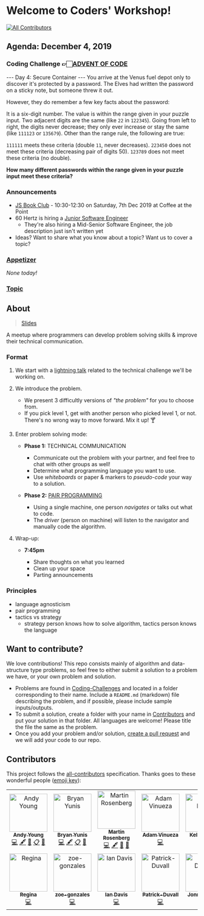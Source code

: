 # Welcome to Coders' Workshop!

[![All Contributors](https://img.shields.io/badge/all_contributors-12-orange.svg?style=flat-square)](#contributors-)

## Agenda: December 4, 2019

### Coding Challenge 👉🏻[ADVENT OF CODE](https://adventofcode.com/2019/day/4)

 --- Day 4: Secure Container ---
You arrive at the Venus fuel depot only to discover it's protected by a password. The Elves had written the password on a sticky note, but someone threw it out.

However, they do remember a few key facts about the password:

It is a six-digit number.
The value is within the range given in your puzzle input.
Two adjacent digits are the same (like `22` in `122345`).
Going from left to right, the digits never decrease; they only ever increase or stay the same (like `111123` or `135679`).
Other than the range rule, the following are true:

`111111` meets these criteria (double `11`, never decreases).
`223450` does not meet these criteria (decreasing pair of digits 50).
`123789` does not meet these criteria (no double).

**How many different passwords within the range given in your puzzle input meet these criteria?**

### Announcements

* [JS Book Club](https://www.meetup.com/Bootcampers-Collective/events/ckvjlryzpbfc/) - 10:30-12:30 on Saturday, 7th Dec 2019 at Coffee at the Point
* 60 Hertz is hiring a [Junior Software Engineer](https://paper.dropbox.com/doc/Junior-Software-Engineer-60Hertz--Ao~uXnL6LV4w_3f5ccA1W5IIAQ-rIX9bKxzmoy8sgZ9kp18k)
  * They're also hiring a Mid-Senior Software Engineer, the job description just isn't written yet
* Ideas? Want to share what you know about a topic? Want us to cover a topic?

### [Appetizer](./Appetizers)

*None today!*

### [Topic](./Topics)


## About

> [Slides](https://slides.com/andyyoung-2/coder-s-workshop/fullscreen)

A meetup where programmers can develop problem solving skills & improve their technical communication.

### Format

1. We start with a [lightning talk](https://en.wikipedia.org/wiki/Lightning_talk) related to the technical challenge we'll be working on.

2. We introduce the problem.

    * We present 3 difficultly versions of _"the problem"_ for you to choose from.
    * If you pick level 1, get with another person who picked level 1, or not. There's no wrong way to move forward. Mix it up! :cocktail:

3. Enter problem solving mode:

    * **Phase 1:** TECHNICAL COMMUNICATION

        * Communicate out the problem with your partner, and feel free to chat with other groups as well!
        * Determine what programming language you want to use.
        * Use *whiteboards* or paper & markers to _pseudo-code_ your way to a solution.

    * **Phase 2:** [PAIR PROGRAMMING](https://en.wikipedia.org/wiki/Pair_programming)

        * Using a single machine, one person _navigates_ or talks out what to code.
        * The _driver_ (person on machine) will listen to the navigator and manually code the algorithm.

4. Wrap-up:

    * **7:45pm**

        * Share thoughts on what you learned
        * Clean up your space
        * Parting announcements
        
### Principles

* language agnosticism
* pair programming
* tactics vs strategy
    * strategy person knows how to solve algorithm, tactics person knows the language

## Want to contribute?

We love contributions! This repo consists mainly of algorithm and data-structure type problems, so feel free to either submit a solution to a problem we have, or your own problem and solution.  
* Problems are found in [Coding-Challenges](./Coding-Challenges) and located in a folder corresponding to their name. Include a `README.md` (markdown) file describing the problem, and if possible, please include sample inputs/outputs.  
* To submit a solution, create a folder with your name in [Contributors](./Contributors) and put your solution in that folder. All languages are welcome! Please title the file the same as the problem.
* Once you add your problem and/or solution, [create a pull request](./Topics/Git.md) and we will add your code to our repo.

## Contributors

This project follows the [all-contributors](https://github.com/all-contributors/all-contributors) specification. Thanks goes to these wonderful people ([emoji key](https://allcontributors.org/docs/en/emoji-key)):

<!-- ALL-CONTRIBUTORS-LIST:START - Do not remove or modify this section -->
<!-- prettier-ignore-start -->
<!-- markdownlint-disable -->
<table>
  <tr>
    <td align="center"><a href="http://atydev.com"><img src="https://avatars0.githubusercontent.com/u/10835135?v=4" width="100px;" alt="Andy Young"/><br /><sub><b>Andy Young</b></sub></a><br /><a href="https://github.com/andy-young/CodersWorkshop/commits?author=andy-young" title="Code">💻</a> <a href="#content-andy-young" title="Content">🖋</a> <a href="https://github.com/andy-young/CodersWorkshop/commits?author=andy-young" title="Documentation">📖</a> <a href="#eventOrganizing-andy-young" title="Event Organizing">📋</a> <a href="#ideas-andy-young" title="Ideas, Planning, & Feedback">🤔</a></td>
    <td align="center"><a href="http://bryanyunis.com"><img src="https://avatars2.githubusercontent.com/u/21317524?v=4" width="100px;" alt="Bryan Yunis"/><br /><sub><b>Bryan Yunis</b></sub></a><br /><a href="https://github.com/andy-young/CodersWorkshop/commits?author=bry-an" title="Code">💻</a> <a href="#content-bry-an" title="Content">🖋</a> <a href="#eventOrganizing-bry-an" title="Event Organizing">📋</a> <a href="#ideas-bry-an" title="Ideas, Planning, & Feedback">🤔</a></td>
    <td align="center"><a href="https://martinbrosenberg.com/"><img src="https://avatars2.githubusercontent.com/u/2382147?v=4" width="100px;" alt="Martin Rosenberg"/><br /><sub><b>Martin Rosenberg</b></sub></a><br /><a href="https://github.com/andy-young/CodersWorkshop/commits?author=MartinRosenberg" title="Code">💻</a> <a href="#content-MartinRosenberg" title="Content">🖋</a> <a href="https://github.com/andy-young/CodersWorkshop/commits?author=MartinRosenberg" title="Documentation">📖</a> <a href="#maintenance-MartinRosenberg" title="Maintenance">🚧</a></td>
    <td align="center"><a href="https://github.com/adamvinueza"><img src="https://avatars0.githubusercontent.com/u/6400883?v=4" width="100px;" alt="Adam Vinueza"/><br /><sub><b>Adam Vinueza</b></sub></a><br /><a href="https://github.com/andy-young/CodersWorkshop/commits?author=adamvinueza" title="Code">💻</a></td>
    <td align="center"><a href="https://github.com/kellanloew"><img src="https://avatars2.githubusercontent.com/u/46457033?v=4" width="100px;" alt="Kellan Loew"/><br /><sub><b>Kellan Loew</b></sub></a><br /><a href="https://github.com/andy-young/CodersWorkshop/commits?author=kellanloew" title="Code">💻</a></td>
    <td align="center"><a href="https://www.badrchoubai.dev"><img src="https://avatars3.githubusercontent.com/u/32343041?v=4" width="100px;" alt="Badr Choubai"/><br /><sub><b>Badr Choubai</b></sub></a><br /><a href="https://github.com/andy-young/CodersWorkshop/commits?author=BadrChoubai" title="Code">💻</a></td>
  </tr>
  <tr>
    <td align="center"><a href="https://github.com/rpeyfuss"><img src="https://avatars3.githubusercontent.com/u/8786344?v=4" width="100px;" alt="Regina"/><br /><sub><b>Regina</b></sub></a><br /><a href="https://github.com/andy-young/CodersWorkshop/commits?author=rpeyfuss" title="Code">💻</a></td>
    <td align="center"><a href="http://zoe-gonzales.github.io"><img src="https://avatars3.githubusercontent.com/u/38014614?v=4" width="100px;" alt="zoe-gonzales"/><br /><sub><b>zoe-gonzales</b></sub></a><br /><a href="https://github.com/andy-young/CodersWorkshop/commits?author=zoe-gonzales" title="Code">💻</a></td>
    <td align="center"><a href="https://github.com/iancdavis"><img src="https://avatars1.githubusercontent.com/u/23421376?v=4" width="100px;" alt="Ian Davis"/><br /><sub><b>Ian Davis</b></sub></a><br /><a href="https://github.com/andy-young/CodersWorkshop/commits?author=iancdavis" title="Code">💻</a></td>
    <td align="center"><a href="https://github.com/Patrick-Duvall"><img src="https://avatars1.githubusercontent.com/u/35322570?v=4" width="100px;" alt="Patrick-Duvall"/><br /><sub><b>Patrick-Duvall</b></sub></a><br /><a href="https://github.com/andy-young/CodersWorkshop/commits?author=Patrick-Duvall" title="Code">💻</a></td>
    <td align="center"><a href="https://github.com/JonnyDeates"><img src="https://avatars3.githubusercontent.com/u/48420377?v=4" width="100px;" alt="Jonny Deates"/><br /><sub><b>Jonny Deates</b></sub></a><br /><a href="https://github.com/andy-young/CodersWorkshop/commits?author=JonnyDeates" title="Code">💻</a></td>
    <td align="center"><a href="https://github.com/catherine-o"><img src="https://avatars1.githubusercontent.com/u/50638796?v=4" width="100px;" alt="Catherine"/><br /><sub><b>Catherine</b></sub></a><br /><a href="https://github.com/andy-young/CodersWorkshop/commits?author=catherine-o" title="Code">💻</a></td>
  </tr>
</table>

<!-- markdownlint-enable -->
<!-- prettier-ignore-end -->
<!-- ALL-CONTRIBUTORS-LIST:END -->
